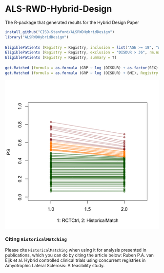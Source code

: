# ALS-RWD-Hybrid-Design
The R-package that generated results for the Hybrid Design Paper

```r
install_github("CISD-Stanford/ALSRWDHybridDesign")
library("ALSRWDHybridDesign")

EligiblePatients (Registry = Registry, inclusion = list("AGE >= 18", "AGE < 64"), exclusion = "DISDUR > 36")
EligiblePatients (Registry = Registry, exclusion = "DISDUR > 36", rm.na = T)
EligiblePatients (Registry = Registry, summary = T)

get.Matched (formula = as.formula (GRP ~ log (DISDUR) + as.factor(SEX) + BMI), data.registry, data.rct, method = "nearest", ratio = 1, distance = "glm", id.var = "ID", stime.var = "STIME_Death", status.var = "STATUS_Death", alpha = 0.2, plot = F)
get.Matched (formula = as.formula (GRP ~ log (DISDUR) + BMI), Registry = Registry, data.registry, data.rct, plot = "dist")
```

<img src="man/MatchQCplot.png" alt="MatchQC" style="display: block; margin: auto;" />

### Citing `HistoricalMatching`

Please cite `HistoricalMatching` when using it for analysis presented in publications, which you can do by citing the article below:
Ruben P.A. van Eijk et al. Hybrid controlled clinical trials using concurrent registries in Amyotrophic Lateral Sclerosis: A feasibility study. 
